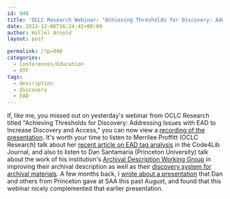 ```yaml
---
id: 948
title: 'OCLC Research Webinar: "Achieving Thresholds for Discovery: Addressing Issues with EAD to Increase Discovery and Access"'
date: 2013-12-06T16:24:42+00:00
author: Hillel Arnold
layout: post

permalink: /?p=948
categories:
  - Conferences/Education
  - XTF
tags:
  - description
  - discovery
  - EAD
---
```

If, like me, you missed out on yesterday's webinar from OCLC Research titled "Achieving Thresholds for Discovery: Addressing Issues with EAD to Increase Discovery and Access," you can now view a [recording of the presentation](https://oclc.webex.com/oclc/lsr.php?AT=pb&SP=EC&rID=66315737&rKey=ea8f79b63eb82cee). It's worth your time to listen to Merrilee Proffitt (OCLC Research) talk about her [recent article on EAD tag analysis](http://journal.code4lib.org/articles/8956) in the Code4Lib Journal, and also to listen to Dan Santamaria (Princeton University) talk about the work of his institution's [Archival Description Working Group](http://www2.archivists.org/node/17731) in improving their archival description as well as their [discovery system for archival materials](http://findingaids.princeton.edu/). A few months back, I [wrote about a presentation](http://rockarch.org/programs/digital/bitsandbytes/?p=741) that Dan and others from Princeton gave at SAA this past August, and found that this webinar nicely complemented that earlier presentation.
